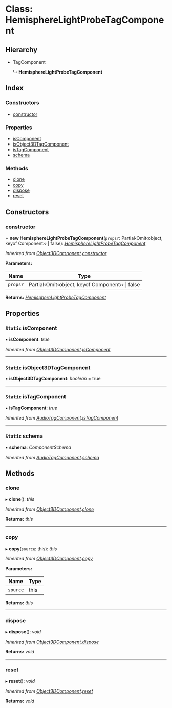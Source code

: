 
# Class: HemisphereLightProbeTagComponent

## Hierarchy

* TagComponent

  ↳ **HemisphereLightProbeTagComponent**

## Index

### Constructors

* [constructor](hemispherelightprobetagcomponent.md#constructor)

### Properties

* [isComponent](hemispherelightprobetagcomponent.md#static-iscomponent)
* [isObject3DTagComponent](hemispherelightprobetagcomponent.md#static-isobject3dtagcomponent)
* [isTagComponent](hemispherelightprobetagcomponent.md#static-istagcomponent)
* [schema](hemispherelightprobetagcomponent.md#static-schema)

### Methods

* [clone](hemispherelightprobetagcomponent.md#clone)
* [copy](hemispherelightprobetagcomponent.md#copy)
* [dispose](hemispherelightprobetagcomponent.md#dispose)
* [reset](hemispherelightprobetagcomponent.md#reset)

## Constructors

###  constructor

\+ **new HemisphereLightProbeTagComponent**(`props?`: Partial‹Omit‹object, keyof Component<any>›› | false): *[HemisphereLightProbeTagComponent](hemispherelightprobetagcomponent.md)*

*Inherited from [Object3DComponent](object3dcomponent.md).[constructor](object3dcomponent.md#constructor)*

**Parameters:**

Name | Type |
------ | ------ |
`props?` | Partial‹Omit‹object, keyof Component<any>›› &#124; false |

**Returns:** *[HemisphereLightProbeTagComponent](hemispherelightprobetagcomponent.md)*

## Properties

### `Static` isComponent

▪ **isComponent**: *true*

*Inherited from [Object3DComponent](object3dcomponent.md).[isComponent](object3dcomponent.md#static-iscomponent)*

___

### `Static` isObject3DTagComponent

▪ **isObject3DTagComponent**: *boolean* = true

___

### `Static` isTagComponent

▪ **isTagComponent**: *true*

*Inherited from [AudioTagComponent](audiotagcomponent.md).[isTagComponent](audiotagcomponent.md#static-istagcomponent)*

___

### `Static` schema

▪ **schema**: *ComponentSchema*

*Inherited from [AudioTagComponent](audiotagcomponent.md).[schema](audiotagcomponent.md#static-schema)*

## Methods

###  clone

▸ **clone**(): *this*

*Inherited from [Object3DComponent](object3dcomponent.md).[clone](object3dcomponent.md#clone)*

**Returns:** *this*

___

###  copy

▸ **copy**(`source`: this): *this*

*Inherited from [Object3DComponent](object3dcomponent.md).[copy](object3dcomponent.md#copy)*

**Parameters:**

Name | Type |
------ | ------ |
`source` | this |

**Returns:** *this*

___

###  dispose

▸ **dispose**(): *void*

*Inherited from [Object3DComponent](object3dcomponent.md).[dispose](object3dcomponent.md#dispose)*

**Returns:** *void*

___

###  reset

▸ **reset**(): *void*

*Inherited from [Object3DComponent](object3dcomponent.md).[reset](object3dcomponent.md#reset)*

**Returns:** *void*
